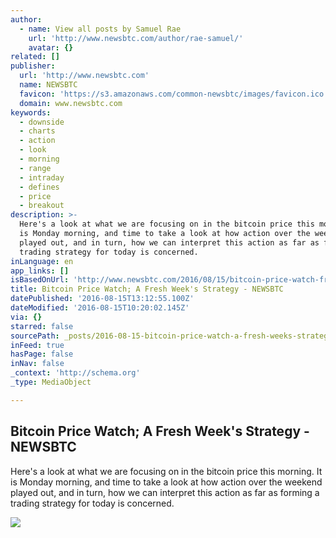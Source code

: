 ```yaml
---
author:
  - name: View all posts by Samuel Rae
    url: 'http://www.newsbtc.com/author/rae-samuel/'
    avatar: {}
related: []
publisher:
  url: 'http://www.newsbtc.com'
  name: NEWSBTC
  favicon: 'https://s3.amazonaws.com/common-newsbtc/images/favicon.ico'
  domain: www.newsbtc.com
keywords:
  - downside
  - charts
  - action
  - look
  - morning
  - range
  - intraday
  - defines
  - price
  - breakout
description: >-
  Here's a look at what we are focusing on in the bitcoin price this morning. It
  is Monday morning, and time to take a look at how action over the weekend
  played out, and in turn, how we can interpret this action as far as forming a
  trading strategy for today is concerned.
inLanguage: en
app_links: []
isBasedOnUrl: 'http://www.newsbtc.com/2016/08/15/bitcoin-price-watch-fresh-weeks-strategy/'
title: Bitcoin Price Watch; A Fresh Week's Strategy - NEWSBTC
datePublished: '2016-08-15T13:12:55.100Z'
dateModified: '2016-08-15T10:20:02.145Z'
via: {}
starred: false
sourcePath: _posts/2016-08-15-bitcoin-price-watch-a-fresh-weeks-strategy-newsbtc.md
inFeed: true
hasPage: false
inNav: false
_context: 'http://schema.org'
_type: MediaObject

---
```

<article style=""><h1>Bitcoin Price Watch; A Fresh Week's Strategy - NEWSBTC</h1><p>Here's a look at what we are focusing on in the bitcoin price this morning. It is Monday morning, and time to take a look at how action over the weekend played out, and in turn, how we can interpret this action as far as forming a trading strategy for today is concerned.</p><img src="http://s3.amazonaws.com/main-newsbtc-images/2016/08/15110007/Screen-Shot-2016-08-15-at-11.12.45.png" /></article>